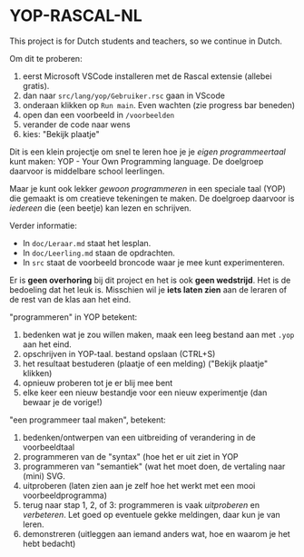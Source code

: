 # YOP-RASCAL-NL

This project is for Dutch students and teachers, so we continue in Dutch.

Om dit te proberen:
1. eerst Microsoft VSCode installeren met de Rascal extensie (allebei gratis).
2. dan naar `src/lang/yop/Gebruiker.rsc` gaan in VScode
3. onderaan klikken op `Run main`. Even wachten (zie progress bar beneden)
4. open dan een voorbeeld in `/voorbeelden`
5. verander de code naar wens
6. kies: "Bekijk plaatje"

Dit is een klein projectje om snel te leren hoe je je _eigen programmeertaal_ kunt maken: YOP - Your Own Programming language.
De doelgroep daarvoor is middelbare school leerlingen. 

Maar je kunt ook lekker _gewoon programmeren_
in een speciale taal (YOP) die gemaakt is om creatieve tekeningen te maken. De doelgroep daarvoor is _iedereen_ 
die (een beetje) kan lezen en schrijven.

Verder informatie:
* In `doc/Leraar.md` staat het lesplan.
* In `doc/Leerling.md` staan de opdrachten.
* In `src` staat de voorbeeld broncode waar je mee kunt experimenteren.

Er is **geen overhoring** bij dit project en het is ook **geen wedstrijd**. 
Het is de bedoeling dat het leuk is. Misschien wil je **iets laten zien** 
aan de leraren of de rest van de klas aan het eind. 

"programmeren" in YOP betekent:
   1. bedenken wat je zou willen maken, maak een leeg bestand aan met `.yop` aan het eind.
   2. opschrijven in YOP-taal. bestand opslaan (CTRL+S)
   3. het resultaat bestuderen (plaatje of een melding) ("Bekijk plaatje" klikken)
   4. opnieuw proberen tot je er blij mee bent
   5. elke keer een nieuw bestandje voor een nieuw experimentje (dan bewaar je de vorige!)

"een programmeer taal maken", betekent:
   1. bedenken/ontwerpen van een uitbreiding of verandering in de voorbeeldtaal
   2. programmeren van de "syntax" (hoe het er uit ziet in YOP
   3. programmeren van  "semantiek" (wat het moet doen, de vertaling naar (mini) SVG.
   4. uitproberen (laten zien aan je zelf hoe het werkt met een mooi voorbeeldprogramma)
   5. terug naar stap 1, 2, of 3: programmeren is vaak _uitproberen_ en _verbeteren_. Let goed op eventuele gekke meldingen, daar kun je van leren.
   6. demonstreren (uitleggen aan iemand anders wat, hoe en waarom je het hebt bedacht)
